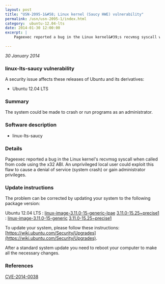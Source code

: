 ```yaml
---
layout: post
title: "USN-2095-1&#58; Linux kernel (Saucy HWE) vulnerability"
permalink: /usn/usn-2095-1/index.html
category:  ubuntu-12.04-lts
date: 2014-01-30 12:00:00
excerpt: |
    Pageexec reported a bug in the Linux kernel&#39;s recvmsg syscall when called from code using the x32 ABI. An unprivileged local user could exploit this flaw to cause a denial of service (system crash) or gain administrator privileges. 
    
--- 
```

 
 

*30 January 2014*

### linux-lts-saucy vulnerability

A security issue affects these releases of Ubuntu and its derivatives:

* Ubuntu 12.04 LTS

### Summary

The system could be made to crash or run programs as an administrator. 

### Software description

* linux-lts-saucy 

### Details

Pageexec reported a bug in the Linux kernel&#39;s recvmsg syscall when called from code using the x32 ABI. An unprivileged local user could exploit this flaw to cause a denial of service (system crash) or gain administrator privileges. 

### Update instructions

The problem can be corrected by updating your system to the following package version:

Ubuntu 12.04 LTS
 : [linux-image-3.11.0-15-generic-lpae](https://launchpad.net/ubuntu/+source/linux-lts-saucy) <span> [3.11.0-15.25~precise1](https://launchpad.net/ubuntu/+source/linux-lts-saucy/3.11.0-15.25~precise1) </span> 
 : [linux-image-3.11.0-15-generic](https://launchpad.net/ubuntu/+source/linux-lts-saucy) <span> [3.11.0-15.25~precise1](https://launchpad.net/ubuntu/+source/linux-lts-saucy/3.11.0-15.25~precise1) </span> 

To update your system, please follow these instructions: [https://wiki.ubuntu.com/Security/Upgrades](https://wiki.ubuntu.com/Security/Upgrades).

After a standard system update you need to reboot your computer to make all the necessary changes. 

### References

 
 [CVE-2014-0038](http://people.ubuntu.com/~ubuntu-security/cve/CVE-2014-0038)
 


